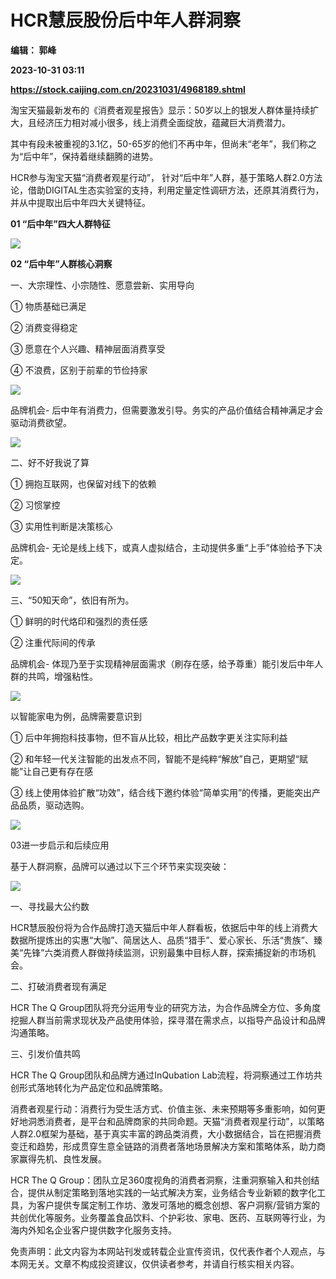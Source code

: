 # HCR慧辰股份后中年人群洞察
**编辑： 郭峰**

**2023-10-31 03:11**

**https://stock.caijing.com.cn/20231031/4968189.shtml**

淘宝天猫最新发布的《消费者观星报告》显示：50岁以上的银发人群体量持续扩大，且经济压力相对减小很多，线上消费全面绽放，蕴藏巨大消费潜力。

其中有段未被重视的3.1亿，50-65岁的他们不再中年，但尚未“老年”，我们称之为“后中年”，保持着继续翻腾的进势。

HCR参与淘宝天猫“消费者观星行动”， 针对“后中年”人群，基于策略人群2.0方法论，借助DIGITAL生态实验室的支持，利用定量定性调研方法，还原其消费行为，并从中提取出后中年四大关键特征。

**01 “后中年”四大人群特征**

![](https://file.qxy2021.com/info/value/file/20231031-165eb8b4-bf61-4cfb-962d-21e01401f85c.jpg)

**02 “后中年”人群核心洞察**

一、大宗理性、小宗随性、愿意尝新、实用导向

① 物质基础已满足

② 消费变得稳定

③ 愿意在个人兴趣、精神层面消费享受

④ 不浪费，区别于前辈的节俭持家

![](https://file.qxy2021.com/info/value/file/20231031-eb2d1c58-7970-462b-8e80-4bbd67c9c283.jpg)

品牌机会- 后中年有消费力，但需要激发引导。务实的产品价值结合精神满足才会驱动消费欲望。

![](https://file.qxy2021.com/info/value/file/20231031-0efee535-0f81-4657-922a-ff8b5e5a1c3c.png)

二、好不好我说了算

① 拥抱互联网，也保留对线下的依赖

② 习惯掌控

③ 实用性判断是决策核心

品牌机会- 无论是线上线下，或真人虚拟结合，主动提供多重“上手”体验给予下决定。

![](https://file.qxy2021.com/info/value/file/20231031-80725371-187f-4e1e-892e-23f6dfedc44b.png)

三、“50知天命”，依旧有所为。

① 鲜明的时代烙印和强烈的责任感

② 注重代际间的传承

品牌机会- 体现乃至于实现精神层面需求（刷存在感，给予尊重）能引发后中年人群的共鸣，增强粘性。

![](https://file.qxy2021.com/info/value/file/20231031-583fa2fc-18b9-45be-b553-6a07d566461f.png)

以智能家电为例，品牌需要意识到

① 后中年拥抱科技事物，但不盲从比较，相比产品数字更关注实际利益

② 和年轻一代关注智能的出发点不同，智能不是纯粹“解放”自己，更期望“赋能”让自己更有存在感

③ 线上使用体验扩散“功效”，结合线下邀约体验“简单实用”的传播，更能突出产品品质，驱动选购。

![](https://file.qxy2021.com/info/value/file/20231031-9c442024-af76-4e70-a5b8-50aedf5e15e1.png)

03进一步启示和后续应用

基于人群洞察，品牌可以通过以下三个环节来实现突破：

![](https://file.qxy2021.com/info/value/file/20231031-f05862d3-6318-43f8-9075-b31a05cf3681.png)

一、寻找最大公约数

HCR慧辰股份将为合作品牌打造天猫后中年人群看板，依据后中年的线上消费大数据所提炼出的实惠“大咖”、简居达人、品质“猎手”、爱心家长、乐活“贵族”、臻美“先锋”六类消费人群做持续监测，识别最集中目标人群，探索捕捉新的市场机会。

二、打破消费者现有满足

HCR The Q Group团队将充分运用专业的研究方法，为合作品牌全方位、多角度挖掘人群当前需求现状及产品使用体验，探寻潜在需求点，以指导产品设计和品牌沟通策略。

三、引发价值共鸣

HCR The Q Group团队和品牌方通过InQubation Lab流程，将洞察通过工作坊共创形式落地转化为产品定位和品牌策略。

消费者观星行动：消费行为受生活方式、价值主张、未来预期等多重影响，如何更好地洞悉消费者，是平台和品牌商家的共同命题。天猫“消费者观星行动”，以策略人群2.0框架为基础，基于真实丰富的跨品类消费，大小数据结合，旨在把握消费变迁和趋势，形成贯穿生意全链路的消费者落地场景解决方案和策略体系，助力商家赢得先机、良性发展。

HCR The Q Group：团队立足360度视角的消费者洞察，注重洞察输入和共创结合，提供从制定策略到落地实践的一站式解决方案，业务结合专业新颖的数字化工具，为客户提供专属定制工作坊、激发可落地的概念创想、客户洞察/营销方案的共创优化等服务。业务覆盖食品饮料、个护彩妆、家电、医药、互联网等行业，为海内外知名企业客户提供数字化服务支持。

免责声明：此文内容为本网站刊发或转载企业宣传资讯，仅代表作者个人观点，与本网无关。文章不构成投资建议，仅供读者参考，并请自行核实相关内容。